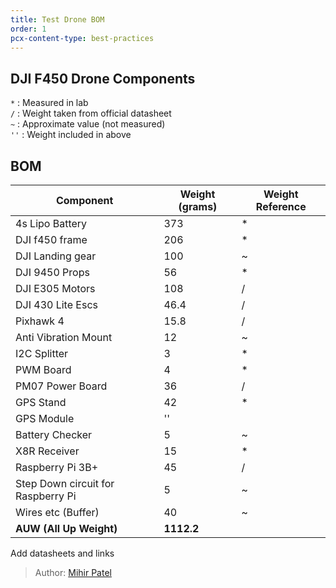 ```yaml
---
title: Test Drone BOM
order: 1
pcx-content-type: best-practices
---
```

## DJI F450 Drone Components

<Aside  header="Note">

`*`  : Measured in lab  
`/`  : Weight taken from official datasheet  
`~`  : Approximate value (not measured)  
`''` : Weight included in above  

</Aside>

## BOM
<TableWrap>

| __Component__                          | __Weight (grams)__ | __Weight Reference__|
|------------------------------------|----------------|------------------|
| 4s Lipo Battery                    | 373            | *                |
| DJI f450 frame                     | 206            | *                |
| DJI Landing gear                   | 100            | ~                |
| DJI 9450 Props                     | 56             | *                |
| DJI E305 Motors                    | 108            | /                |
| DJI 430 Lite Escs                  | 46.4           | /                |
| Pixhawk 4                          | 15.8           | /                |
| Anti Vibration Mount               | 12             | ~                |
| I2C Splitter                       | 3              | *                |
| PWM Board                          | 4              | *                |
| PM07 Power Board                   | 36             | /                |
| GPS Stand                          | 42             | *                |
| GPS Module                         | ''             |                  |
| Battery Checker                    | 5              | ~                |
| X8R Receiver                       | 15             | *                |
| Raspberry Pi 3B+                   | 45             | /                |
| Step Down circuit for Raspberry Pi | 5              | ~                |
| Wires etc (Buffer)                 | 40             | ~                |
| __AUW (All Up Weight)__            |__1112.2__   |                  |
</TableWrap>


<Aside type="warning" header="To-Do">

Add datasheets and links

</Aside>


> Author: [Mihir Patel](https://github.com/mihyr)